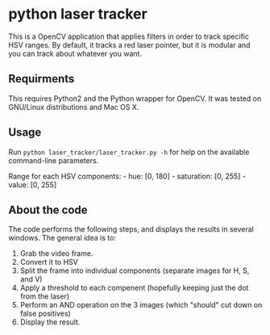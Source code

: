 python laser tracker
====================

This is a OpenCV application that applies filters in order to track specific HSV ranges. By default, it tracks a red laser pointer, but it is modular and you can track about whatever you want.


Requirments
-----------

This requires Python2 and the Python wrapper for OpenCV.
It was tested on GNU/Linux distributions and Mac OS X.

Usage
-----
Run ``python laser_tracker/laser_tracker.py -h`` for help on the available command-line parameters.


Range for each HSV components:
    -   hue: [0, 180]
    -   saturation: [0, 255]
    -   value: [0, 255]

About the code
--------------
The code performs the following steps, and displays the results in several windows. The general idea is to:

1. Grab the video frame.
2. Convert it to HSV
3. Split the frame into individual components (separate images for H, S, and V)
4. Apply a threshold to each compenent (hopefully keeping just the dot from the laser)
5. Perform an AND operation on the 3 images (which "should" cut down on false positives)
6. Display the result.
